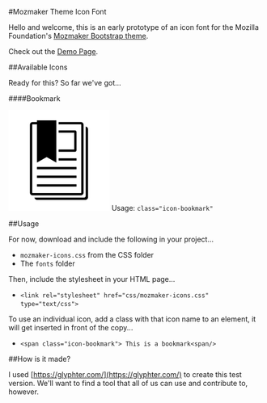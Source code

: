 #Mozmaker Theme Icon Font

Hello and welcome, this is an early prototype of an icon font for the Mozilla Foundation's [Mozmaker Bootstrap theme](https://github.com/mozilla/mozmaker).

Check out the [Demo Page](http://flukeout.github.io/mozmaker-icon-font/index.html).

##Available Icons

Ready for this? So far we've got...

####Bookmark

![](svgs/resource-bookmark.svg)
Usage: ``class="icon-bookmark"``

##Usage

For now, download and include the following in your project...

* ``mozmaker-icons.css`` from the CSS folder
* The ``fonts`` folder

Then, include the stylesheet in your HTML page...

*  ``<link rel="stylesheet" href="css/mozmaker-icons.css" type="text/css">``

To use an individual icon, add a class with that icon name to an element, it will get inserted in front of the copy...

* ``<span class="icon-bookmark"> This is a bookmark<span/>``

##How is it made?

I used [https://glyphter.com/](https://glyphter.com/) to create this test version. We'll want to find a tool that all of us can use and contribute to, however.
